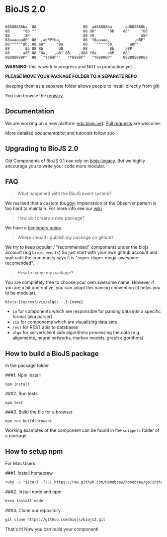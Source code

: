 BioJS 2.0
=========

```

88888888ba  88                     88  ad88888ba      ad888888b,  
88      "8b ""                     88 d8"     "8b    d8"     "88  
88      ,8P                        88 Y8,                    a8P  
88aaaaaa8P' 88  ,adPPYba,          88 `Y8aaaaa,           ,d8P"   
88""""""8b, 88 a8"     "8a         88   `"""""8b,       a8P"      
88      `8b 88 8b       d8         88         `8b     a8P'        
88      a8P 88 "8a,   ,a8" 88,   ,d88 Y8a     a8P    d8"          
88888888P"  88  `"YbbdP"'   "Y8888P"   "Y88888P"     88888888888 

 ```

__WARNING__: this is work in progress and NOT in production yet.


__PLEASE MOVE YOUR PACKAGE FOLDER TO A SEPARATE REPO__ 

(keeping them as a separate folder allows people to install directly from git)


You can browse the [registry](http://biojs.net/registry-ui/client/#/).


Documentation
--------------

We are working on a new platform [edu.biojs.net](http://edu.biojs.net/).
[Pull requests](https://github.com/biojs/tutorials) are welcome.

More detailed *documentation* and *tutorials* follow soo

Upgrading to BioJS 2.0
----

Old Components of BioJS 0.1 can rely on [biojs-legacy](http://edu.biojs.net/tutorials/aQuickGuideForMigrating.html). But we highly encourage you to write your code more modular.


FAQ
----

> What happened with the BioJS event system?

We realised that a custom (buggy) implentation of the Observer pattern is too hard to maintain. For more info see our [wiki](https://github.com/biojs/biojs2/wiki/Event-systems)

> How do I create a new package?

We have a [beginners guide](http://edu.biojs.net/tutorials/02_howtoCreate.html).

> Where should I publish my package on github?

We try to keep popular / "recommended" components under the biojs account (e.g `biojs-events`)
So just start with your own github account and wait until the community says it is "super-duper-mega-awesome-recomended". 

> How to name my package?

You are completely free to choose your own awesome name. However if you are a bit uncreative, you can adapt this naming convention (it helps you to be modular).

`biojs-[io/rest/vis/algo/...]-[name]`

- `io` for components which are responsible for parsing data into a specific format (aka parser)
- `vis` for components which are visualizing data sets
- `rest` for REST apis to databases
- `algo` for server/client side algorithms processing the data (e.g. alignments, neural networks, markov models, graph algorithms)


How to build a BioJS package
---------------

In the package folder

###1. Npm install
```
npm install
```

###2. Run tests

```
npm test
```

###3. Build the file for a browser

```
npm run build-browser
```

Working examples of the component can be found in the `snippets` folder of a package


How to setup npm 
--------------

For Mac Users


###1. Install homebrew

```sh
ruby -e "$(curl -fsSL https://raw.github.com/Homebrew/homebrew/go/install)"
```

###2. Install node and npm
```sh
brew install node
```

###3. Clone our repository

```sh
git clone https://github.com/biojs/biojs2.git
```

That's it! Now you can build your component!
